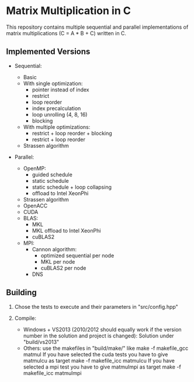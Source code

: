 Matrix Multiplication in C
==========================

This repository contains multiple sequential and parallel implementations of matrix multiplications (C = A * B + C) written in C.

Implemented Versions
--------------------

* Sequential:
  * Basic
  * With single optimization:
    * pointer instead of index
    * restrict
    * loop reorder
    * index precalculation
    * loop unrolling (4, 8, 16)
    * blocking
  * With multiple optimizations:
    * restrict + loop reorder + blocking
    * restrict + loop reorder
  * Strassen algorithm
  
* Parallel:
  * OpenMP:
    * guided schedule
    * static schedule
    * static schedule + loop collapsing
    * offload to Intel XeonPhi
  * Strassen algorithm
  * OpenACC
  * CUDA
  * BLAS: 
    * MKL
    * MKL offload to Intel XeonPhi
    * cuBLAS2
  * MPI:
    * Cannon algorithm:
      * optimized sequential per node
      * MKL per node
      * cuBLAS2 per node
    * DNS 

Building
--------

1. Chose the tests to execute and their parameters in "src/config.hpp"

2. Compile:
	- Windows + VS2013 (2010/2012 should equally work if the version number in the solution and project is changed):
		Solution under "build/vs2013"
	- Others: use the makefiles in "build/make/" like
		make -f makefile_gcc matmul
	  If you have selected the cuda tests you have to give matmulcu as target
		make -f makefile_icc matmulcu
	  If you have selected a mpi test you have to give matmulmpi as target
		make -f makefile_icc matmulmpi